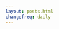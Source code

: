 ```yaml
---
layout: posts.html
changefreq: daily
---
```

<!-- 
<h2>Read what I have to say</h2>

<a class="test" href="/posts/first-post/">First post</a>

<a href="/posts/second-post/">Second post</a>

<a href="/posts/third-post/">Third post</a>

<a href="/posts/fourth-post/">Fourth post</a> -->
